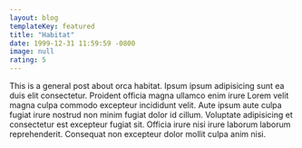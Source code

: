 ```yaml
---
layout: blog
templateKey: featured
title: "Habitat"
date: 1999-12-31 11:59:59 -0800
image: null
rating: 5
---
```


This is a general post about orca habitat. Ipsum ipsum adipisicing sunt ea duis elit consectetur. Proident officia magna ullamco enim irure Lorem velit magna culpa commodo excepteur incididunt velit. Aute ipsum aute culpa fugiat irure nostrud non minim fugiat dolor id cillum. Voluptate adipisicing et consectetur est excepteur fugiat sit. Officia irure nisi irure laborum laborum reprehenderit. Consequat non excepteur dolor mollit culpa anim nisi.